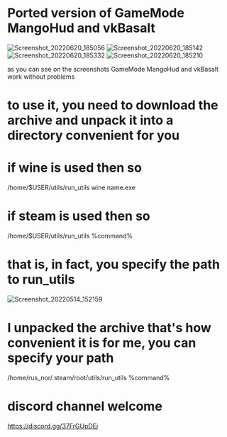 # Ported version of GameMode MangoHud and vkBasalt
![Screenshot_20220620_185056](https://user-images.githubusercontent.com/85447162/174639828-cb69b4f2-2f96-4eff-b8c4-4bb724efc643.png)
![Screenshot_20220620_185142](https://user-images.githubusercontent.com/85447162/174639836-80bc95e0-1ae8-48c1-b119-da3370955e25.png)
![Screenshot_20220620_185332](https://user-images.githubusercontent.com/85447162/174639848-b85541a8-8756-4f27-9055-a0c5fc55c5e1.png)
![Screenshot_20220620_185210](https://user-images.githubusercontent.com/85447162/174639842-36443e53-d162-4ffe-8aee-c160cc4279f0.png)

as you can see on the screenshots GameMode MangoHud and vkBasalt work without problems

# to use it, you need to download the archive and unpack it into a directory convenient for you

# if wine is used then so 
/home/$USER/utils/run_utils wine name.exe

# if steam is used then so 
/home/$USER/utils/run_utils %command%

# that is, in fact, you specify the path to run_utils

![Screenshot_20220514_152159](https://user-images.githubusercontent.com/85447162/168425545-a5d3b57b-b02e-42a2-a6df-465877f3ab7d.png)

# I unpacked the archive that's how convenient it is for me, you can specify your path

/home/rus_nor/.steam/root/utils/run_utils %command%

# discord channel welcome
https://discord.gg/37FrGUpDEj
